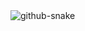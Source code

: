 <picture>
  <source media="(prefers-color-scheme: dark)" srcset="https://github.com/Pingquan2024/Pingquan2024/blob/output/github-contribution-grid-snake-dark.svg" />
  <source media="(prefers-color-scheme: light)" srcset="https://github.com/Pingquan2024/Pingquan2024/blob/output/github-contribution-grid-snake.svg" />
  <img alt="github-snake" src="github-snake.svg" />
</picture>


